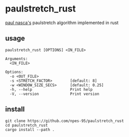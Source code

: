# paulstretch_rust

[paul nasca's](http://www.paulnasca.com/) paulstretch algorithm implemented in rust

## usage

```
paulstretch_rust [OPTIONS] <IN_FILE>

Arguments:
  <IN_FILE>

Options:
  -o <OUT_FILE>
  -s <STRETCH_FACTOR>        [default: 8]
  -w <WINDOW_SIZE_SECS>      [default: 0.25]
  -h, --help                 Print help
  -V, --version              Print version
```

## install

```
git clone https://github.com/npes-95/paulstretch_rust
cd paulstretch_rust
cargo install --path .
```
